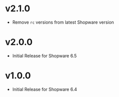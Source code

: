 # v2.1.0
- Remove `rc` versions from latest Shopware version

# v2.0.0
- Initial Release for Shopware 6.5

# v1.0.0
- Initial Release for Shopware 6.4

